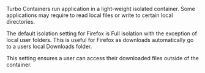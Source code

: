 Turbo Containers run application in a light-weight isolated container. Some applications may require to read local files or write to certain local directories.

The default isolation setting for Firefox is Full isolation with the exception of local user folders. This is useful for Firefox as downloads automatically go to a users local Downloads folder. 

This setting ensures a user can access their downloaded files outside of the container.